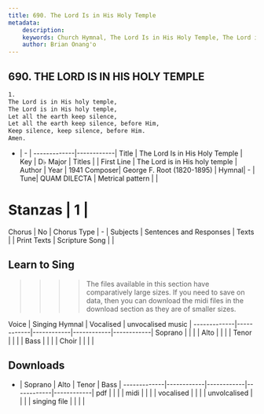 ```yaml
---
title: 690. The Lord Is in His Holy Temple
metadata:
    description: 
    keywords: Church Hymnal, The Lord Is in His Holy Temple, The Lord is in His holy temple, 
    author: Brian Onang'o
---
```



## 690. THE LORD IS IN HIS HOLY TEMPLE

```txt
1.
The Lord is in His holy temple,
The Lord is in His holy temple,
Let all the earth keep silence,
Let all the earth keep silence, before Him,
Keep silence, keep silence, before Him. 
Amen. 
```

- |   -  |
-------------|------------|
Title | The Lord Is in His Holy Temple |
Key | D♭ Major |
Titles |  |
First Line | The Lord is in His holy temple |
Author | 
Year | 1941
Composer| George F. Root (1820-1895) |
Hymnal|  - |
Tune| QUAM DILECTA |
Metrical pattern | |
# Stanzas | 1 |
Chorus | No |
Chorus Type | - |
Subjects | Sentences and Responses |
Texts |  |
Print Texts | 
Scripture Song |  |
  
## Learn to Sing

>>>> The files available in this section have comparatively large sizes. If you need to save on data, then you can download the midi files in the download section as they are of smaller sizes.

Voice |  Singing Hymnal | Vocalised | unvocalised music |
-------------|------------|------------|------------|------------|
Soprano | | | |
Alto | | | |
Tenor | | | |
Bass | | | |
Choir | | | |

## Downloads

- |  Soprano | Alto | Tenor | Bass |
-------------|------------|------------|------------|------------|
pdf | | | |
midi | | | |
vocalised | | | |
unvolcalised | | | |
singing file | | | |
  